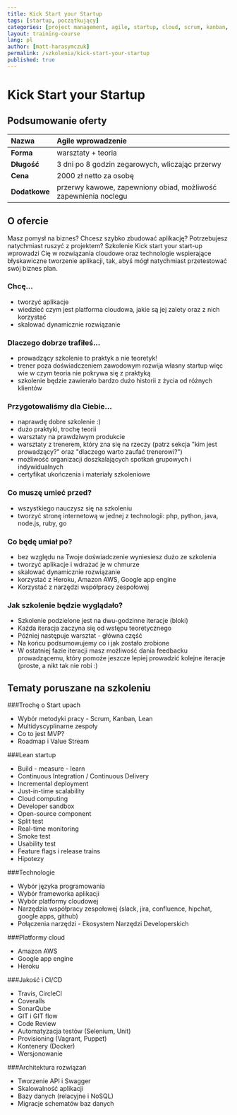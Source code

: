 ```yaml
---
title: Kick Start your Startup
tags: [startup, początkujący]
categories: [project management, agile, startup, cloud, scrum, kanban, Lean, amazon, heroku, jira]
layout: training-course
lang: pl
author: [matt-harasymczuk]
permalink: /szkolenia/kick-start-your-startup
published: true
---
```


# Kick Start your Startup

## Podsumowanie oferty

| Nazwa         | Agile wprowadzenie                                              |
|:--------------|:----------------------------------------------------------------|
| **Forma**     | warsztaty + teoria                                              |
| **Długość**   | 3 dni po 8 godzin zegarowych, wliczając przerwy                 |
| **Cena**      | 2000 zł netto za osobę                                           |
| **Dodatkowe** | przerwy kawowe, zapewniony obiad, możliwość zapewnienia noclegu |

## O ofercie
Masz pomysł na biznes? Chcesz szybko zbudować aplikację? Potrzebujesz natychmiast ruszyć z projektem?
Szkolenie Kick start your start-up wprowadzi Cię w rozwiązania cloudowe oraz technologie wspierające błyskawiczne tworzenie aplikacji, tak, abyś mógł natychmiast przetestować swój biznes plan. 

### Chcę...
- tworzyć aplikacje 
- wiedzieć czym jest platforma cloudowa, jakie są jej zalety oraz z nich korzystać
- skalować dynamicznie rozwiązanie 


### Dlaczego dobrze trafiłeś...
- prowadzący szkolenie to praktyk a nie teoretyk!
- trener poza doświadczeniem zawodowym rozwija własny startup więc wie w czym teoria nie pokrywa się z praktyką
- szkolenie będzie zawierało bardzo dużo historii z życia od różnych klientów

### Przygotowaliśmy dla Ciebie...
- naprawdę dobre szkolenie :)
- dużo praktyki, trochę teorii
- warsztaty na prawdziwym produkcie
- warsztaty z trenerem, który zna się na rzeczy (patrz sekcja "kim jest prowadzący?" oraz "dlaczego warto zaufać trenerowi?")
- możliwość organizacji doszkalających spotkań grupowych i indywidualnych
- certyfikat ukończenia i materiały szkoleniowe

### Co muszę umieć przed?
- wszystkiego nauczysz się na szkoleniu
- tworzyć stronę internetową w jednej z technologii: php, python, java, node.js, ruby, go

### Co będę umiał po?
- bez względu na Twoje doświadczenie wyniesiesz dużo ze szkolenia
- tworzyć aplikacje i wdrażać je w chmurze
- skalować dynamicznie rozwiązanie 
- korzystać z Heroku, Amazon AWS, Google app engine
- Korzystać z narzędzi współpracy zespołowej

### Jak szkolenie będzie wyglądało?
- Szkolenie podzielone jest na dwu-godzinne iteracje (bloki)
- Każda iteracja zaczyna się od wstępu teoretycznego
- Później następuje warsztat - główna część
- Na końcu podsumowujemy co i jak zostało zrobione
- W ostatniej fazie iteracji masz możliwość dania feedbacku prowadzącemu, który pomoże jeszcze lepiej prowadzić kolejne iteracje (proste, a nikt tak nie robi :)

## Tematy poruszane na szkoleniu

###Trochę o Start upach
- Wybór metodyki pracy - Scrum, Kanban, Lean
- Multidyscyplinarne zespoły
- Co to jest MVP?
- Roadmap i Value Stream

###Lean startup
- Build - measure - learn 
- Continuous Integration / Continuous Delivery
- Incremental deployment 
- Just-in-time scalability
- Cloud computing 
- Developer sandbox 
- Open-source component 
- Split test
- Real-time monitoring
- Smoke test
- Usability test 
- Feature flags i release trains
- Hipotezy

###Technologie 
- Wybór języka programowania
- Wybór frameworka aplikacji 
- Wybór platformy cloudowej
- Narzędzia współpracy zespołowej (slack, jira, confluence, hipchat, google apps, github)
- Połączenia narzędzi - Ekosystem Narzędzi Developerskich

###Platformy cloud 
- Amazon AWS
- Google app engine
- Heroku

###Jakość i CI/CD
- Travis, CircleCI
- Coveralls
- SonarQube
- GIT i GIT flow 
- Code Review
- Automatyzacja testów (Selenium, Unit)
- Provisioning (Vagrant, Puppet)
- Kontenery (Docker) 
- Wersjonowanie

###Architektura rozwiązań 
- Tworzenie API i Swagger
- Skalowalność aplikacji 
- Bazy danych (relacyjne i NoSQL)
- Migracje schematów baz danych



